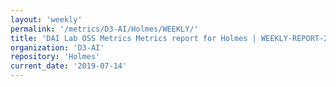 ```yaml
---
layout: 'weekly'
permalink: '/metrics/D3-AI/Holmes/WEEKLY/'
title: 'DAI Lab OSS Metrics Metrics report for Holmes | WEEKLY-REPORT-2019-07-14'
organization: 'D3-AI'
repository: 'Holmes'
current_date: '2019-07-14'
---
```

